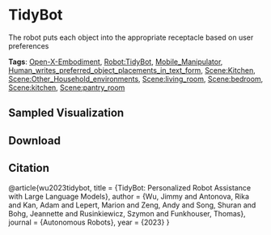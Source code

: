 # TidyBot

The robot puts each object into the appropriate receptacle based on user preferences

**Tags**: [Open-X-Embodiment](https://github.com/youliangtan/oxe_contrib/tree/main/pages/tags/Open-X-Embodiment.md), [Robot:TidyBot](https://github.com/youliangtan/oxe_contrib/tree/main/pages/tags/Robot:TidyBot.md), [Mobile_Manipulator](https://github.com/youliangtan/oxe_contrib/tree/main/pages/tags/Mobile_Manipulator.md), [Human_writes_preferred_object_placements_in_text_form](https://github.com/youliangtan/oxe_contrib/tree/main/pages/tags/Human_writes_preferred_object_placements_in_text_form.md), [Scene:Kitchen](https://github.com/youliangtan/oxe_contrib/tree/main/pages/tags/Scene:Kitchen.md), [Scene:Other_Household_environments](https://github.com/youliangtan/oxe_contrib/tree/main/pages/tags/Scene:Other_Household_environments.md), [Scene:living_room](https://github.com/youliangtan/oxe_contrib/tree/main/pages/tags/Scene:living_room.md), [Scene:bedroom](https://github.com/youliangtan/oxe_contrib/tree/main/pages/tags/Scene:bedroom.md), [Scene:kitchen](https://github.com/youliangtan/oxe_contrib/tree/main/pages/tags/Scene:kitchen.md), [Scene:pantry_room](https://github.com/youliangtan/oxe_contrib/tree/main/pages/tags/Scene:pantry_room.md)

## Sampled Visualization



## Download



## Citation

@article{wu2023tidybot,
  title = {TidyBot: Personalized Robot Assistance with Large Language Models},
  author = {Wu, Jimmy and Antonova, Rika and Kan, Adam and Lepert, Marion and Zeng, Andy and Song, Shuran and Bohg, Jeannette and Rusinkiewicz, Szymon and Funkhouser, Thomas},
  journal = {Autonomous Robots},
  year = {2023}
}